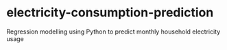 # electricity-consumption-prediction
Regression modelling using Python to predict monthly household electricity usage
